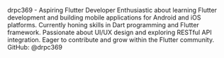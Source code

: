drpc369 - Aspiring Flutter Developer
Enthusiastic about learning Flutter development and building mobile applications for Android and iOS platforms.
Currently honing skills in Dart programming and Flutter framework. 
Passionate about UI/UX design and exploring RESTful API integration.
Eager to contribute and grow within the Flutter community. GitHub: @drpc369
